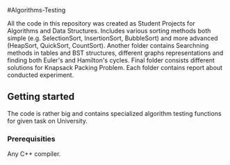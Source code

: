 #Algorithms-Testing

All the code in this repository was created as Student Projects for Algorithms and Data Structures.
Includes various sorting methods both simple (e.g. SelectionSort, InsertionSort, BubbleSort) and more advanced (HeapSort, QuickSort, CountSort).
Another folder contains Searchning methods in tables and BST structures, different graphs representations and finding both Euler's and Hamilton's cycles.
Final folder consists different solutions for Knapsack Packing Problem. Each folder contains report about conducted experiment.

## Getting started

The code is rather big and contains specialized algorithm testing functions for given task on University.

### Prerequisities

Any C++ compiler.

 
